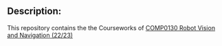## Description:
This repository contains the the Courseworks of
[COMP0130 Robot Vision and Navigation (22/23)](https://moodle.ucl.ac.uk/course/view.php?id=30087)

